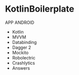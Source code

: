 # KotlinBoilerplate

APP ANDROID

- Kotlin 
- MVVM 
- Databinding 
- Dagger 2 
- Mockito 
- Robolectric 
- Crashlytics 
- Answers 
